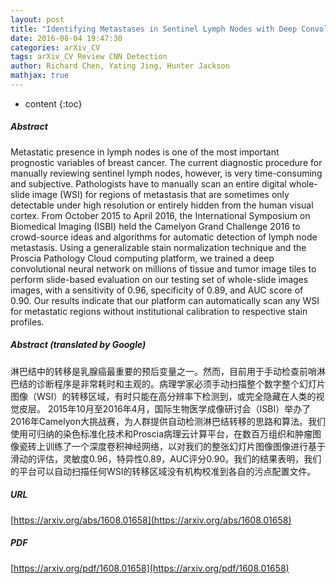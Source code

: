 ```yaml
---
layout: post
title: "Identifying Metastases in Sentinel Lymph Nodes with Deep Convolutional Neural Networks"
date: 2016-08-04 19:47:30
categories: arXiv_CV
tags: arXiv_CV Review CNN Detection
author: Richard Chen, Yating Jing, Hunter Jackson
mathjax: true
---
```


* content
{:toc}

##### Abstract
Metastatic presence in lymph nodes is one of the most important prognostic variables of breast cancer. The current diagnostic procedure for manually reviewing sentinel lymph nodes, however, is very time-consuming and subjective. Pathologists have to manually scan an entire digital whole-slide image (WSI) for regions of metastasis that are sometimes only detectable under high resolution or entirely hidden from the human visual cortex. From October 2015 to April 2016, the International Symposium on Biomedical Imaging (ISBI) held the Camelyon Grand Challenge 2016 to crowd-source ideas and algorithms for automatic detection of lymph node metastasis. Using a generalizable stain normalization technique and the Proscia Pathology Cloud computing platform, we trained a deep convolutional neural network on millions of tissue and tumor image tiles to perform slide-based evaluation on our testing set of whole-slide images images, with a sensitivity of 0.96, specificity of 0.89, and AUC score of 0.90. Our results indicate that our platform can automatically scan any WSI for metastatic regions without institutional calibration to respective stain profiles.

##### Abstract (translated by Google)
淋巴结中的转移是乳腺癌最重要的预后变量之一。然而，目前用于手动检查前哨淋巴结的诊断程序是非常耗时和主观的。病理学家必须手动扫描整个数字整个幻灯片图像（WSI）的转移区域，有时只能在高分辨率下检测到，或完全隐藏在人类的视觉皮层。 2015年10月至2016年4月，国际生物医学成像研讨会（ISBI）举办了2016年Camelyon大挑战赛，为人群提供自动检测淋巴结转移的思路和算法。我们使用可归纳的染色标准化技术和Proscia病理云计算平台，在数百万组织和肿瘤图像瓷砖上训练了一个深度卷积神经网络，以对我们的整张幻灯片图像图像进行基于滑动的评估，灵敏度0.96，特异性0.89，AUC评分0.90。我们的结果表明，我们的平台可以自动扫描任何WSI的转移区域没有机构校准到各自的污点配置文件。

##### URL
[https://arxiv.org/abs/1608.01658](https://arxiv.org/abs/1608.01658)

##### PDF
[https://arxiv.org/pdf/1608.01658](https://arxiv.org/pdf/1608.01658)

